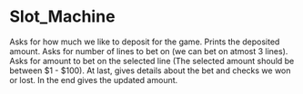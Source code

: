 # Slot_Machine

Asks for how much we like to deposit for the game.
Prints the deposited amount.
Asks for number of lines to bet on (we can bet on atmost 3 lines).
Asks for amount to bet on the selected line (The selected amount should be between $1 - $100).
At last, gives details about the bet and checks we won or lost.
In the end gives the updated amount.
